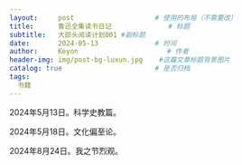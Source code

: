 ```yaml
---
layout:     post                    # 使用的布局（不需要改）
title:      鲁迅全集读书日记              # 标题 
subtitle:   大部头阅读计划001 #副标题
date:       2024-05-13              # 时间
author:     Keyon                      # 作者
header-img: img/post-bg-luxun.jpg    #这篇文章标题背景图片
catalog: true                       # 是否归档
tags:
  书籍
---
```


2024年5月13日。科学史教篇。

2024年5月18日。文化偏至论。

2024年8月24日。我之节烈观。
